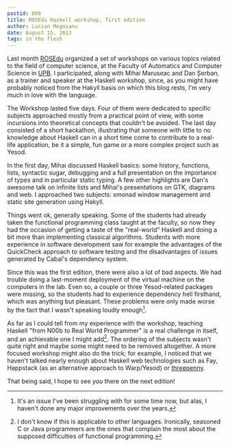 ```yaml
---
postid: 009
title: ROSEdu Haskell workshop, first edition
author: Lucian Mogoșanu
date: August 15, 2013
tags: in the flesh
---
```


Last month [ROSEdu][1] organized a set of workshops on various topics related
to the field of computer science, at the Faculty of Automatics and Computer
Science in [UPB][2]. I participated, along with Mihai Maruseac and Dan Șerban,
as a trainer and speaker at the Haskell workshop, since, as you might have
probably noticed from the Hakyll basis on which this blog rests, I'm very much
in love with the language.

<!--more-->

The Workshop lasted five days. Four of them were dedicated to specific subjects
approached mostly from a practical point of view, with some incursions into
theoretical concepts that couldn't be avoided. The last day consisted of a
short hackathon, illustrating that someone with little to no knowledge about
Haskell can in a short time come to contribute to a real-life application, be
it a simple, fun game or a more complex project such as Yesod.

In the first day, Mihai discussed Haskell basics: some history, functions,
lists, syntactic sugar, debugging and a full presentation on the importance of
types and in particular static typing. A few other highlights are Dan's awesome
talk on infinite lists and Mihai's presentations on GTK, diagrams and web. I
approached two subjects: xmonad window management and static site generation
using Hakyll.

Things went ok, generally speaking. Some of the students had already taken the
functional programming class taught at the faculty, so now they had the
occasion of getting a taste of the "real-world" Haskell and doing a bit more
than implementing classical algorithms. Students with more experience in
software development saw for example the advantages of the QuickCheck approach
to software testing and the disadvantages of issues generated by Cabal's
dependency system.

Since this was the first edition, there were also a lot of bad aspects. We had
trouble doing a last-moment deployment of the virtual machine on the computers
in the lab. Even so, a couple or three Yesod-related packages were missing, so
the students had to experience dependency hell firsthand, which was anything
but pleasant. These problems were only made worse by the fact that I wasn't
speaking loudly enough[^1].

As far as I could tell from my experience with the workshop, teaching Haskell
"from N00b to Real World Programmer" is a real challenge in itself, and an
achievable one I might add[^2]. The ordering of the subjects wasn't quite right
and maybe some might need to be removed altogether. A more focused workshop
might also do the trick; for example, I noticed that we haven't talked nearly
enough about Haskell web technologies such as Fay, Happstack (as an alternative
approach to Warp/Yesod) or [threepenny][3].

That being said, I hope to see *you* there on the next edition!

[^1]: It's an issue I've been struggling with for some time now, but alas, I
haven't done any major improvements over the years.
[^2]: I don't know if this is applicable to other languages. Ironically,
seasoned C or Java programmers are the ones that complain the most about the
supposed difficulties of functional programming.

[1]: http://workshop.rosedu.org/2013/
[2]: http://www.upb.ro/
[3]: http://apfelmus.nfshost.com/blog/2013/07/21-threepenny-gui-0-1.html
